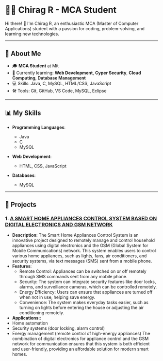 # 👨‍💻 Chirag R - MCA Student

Hi there! 👋 I'm Chirag R, an enthusiastic MCA (Master of Computer Applications) student with a passion for coding, problem-solving, and learning new technologies.

---

## 🚀 About Me

- 🎓 **MCA Student** at Mit
- 🌱 Currently learning: **Web Development**, **Cyper Security**, **Cloud Computing**, **Database Management**
- 💻 Skills: Java, C, MySQL, HTML/CSS, JavaScript
- 🛠️ Tools: Git, GitHub, VS Code, MySQL, Eclipse
---

## 📊 My Skills

- **Programming Languages**:
  - Java
  - C
  - MySQL
  
- **Web Development**:
  - HTML, CSS, JavaScript
      
- **Databases**:
  - MySQL
---

## 📂 Projects

### 1. **[A SMART HOME APPLIANCES CONTROL SYSTEM BASED ON DIGITAL ELECTRONICS AND GSM NETWORK]()**
   - **Description**: The Smart Home Appliances Control System is an innovative project designed to remotely manage and control household appliances using digital electronics and the GSM (Global System for Mobile Communications) network. This system enables users to control various home appliances, such as lights, fans, air conditioners, and security systems, via text messages (SMS) sent from a mobile phone.
   - **Features**:
     - Remote Control: Appliances can be switched on or off remotely through SMS commands sent from any mobile phone.
     - Security: The system can integrate security features like door locks, alarms, and surveillance cameras, which can be controlled remotely.
     - Energy Efficiency: Users can ensure that appliances are turned off when not in use, helping save energy.
     - Convenience: The system makes everyday tasks easier, such as turning on lights before entering the house or adjusting the air conditioning remotely.
   - **Applications:**:
   - Home automation
   - Security systems (door locking, alarm control)
   - Energy management (remote control of high-energy appliances)
     The combination of digital electronics for appliance control and the GSM network for communication ensures that this system is both efficient and user-friendly, providing an affordable solution for modern smart homes.
